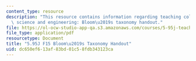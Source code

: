 ```yaml
---
content_type: resource
description: "This resource contains information regarding teaching college-level\
  \ science and engineering: Bloom\u2019s taxonomy handout."
file: https://ol-ocw-studio-app-qa.s3.amazonaws.com/courses/5-95j-teaching-college-level-science-and-engineering-fall-2015/dc650ef613af83bd01c58fdb343123ca_MIT5_95JF15_blooms_verbs.pdf
file_type: application/pdf
resourcetype: Document
title: "5.95J F15 Bloom\u2019s Taxonomy Handout"
uid: dc650ef6-13af-83bd-01c5-8fdb343123ca
---
```

